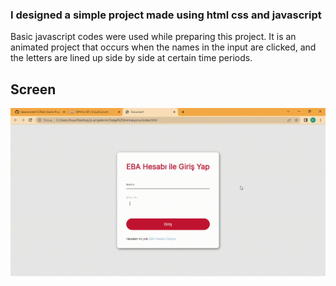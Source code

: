 ### I designed a simple project made using html css and javascript
Basic javascript codes were used while preparing this project.
It is an animated project that occurs when the names in the input are clicked, 
and the letters are lined up side by side at certain time periods.

## Screen
![](screen.gif)
